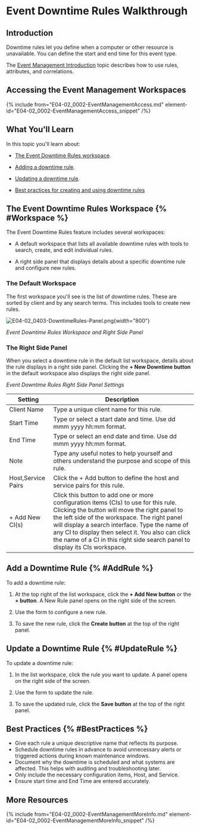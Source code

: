 # Event Downtime Rules Walkthrough

## Introduction

Downtime rules let you define when a computer or other resource is unavailable. You can define the start and end time for this event type.

The [Event Management Introduction](E04-02_0002-Event-Mgmnt-Mod-Intro.md) topic describes how to use rules, attributes, and correlations.

## Accessing the Event Management Workspaces

{% include from="E04-02_0002-EventManagementAccess.md" element-id="E04-02_0002-EventManagementAccess_snippet" /%}


## What You'll Learn

In this topic you'll learn about:

* [The Event Downtime Rules workspace](#Workspace).

* [Adding a downtime rule](#AddRule).

* [Updating a downtime rule](#UpdateRule).

* [Best practices for creating and using downtime rules](#BestPractices)


## The Event Downtime Rules Workspace {% #Workspace %}

The Event Downtime Rules feature includes several workspaces:

* A default workspace that lists all available downtime rules with tools to search, create, and edit individual rules.

* A right side panel that displays details about a specific downtime rule and configure new rules.

### The Default Workspace

The first workspace you'll see is the list of downtime rules. These are sorted by client and by any search terms. This includes tools to create new rules.


![E04-02_0403-DowntimeRules-Panel.png](E04-02_0403-DowntimeRules-Panel.png){width="800"}

*Event Downtime Rules Workspace and Right Side Panel*

### The Right Side Panel

When you select a downtime rule in the default list workspace, details about the rule displays in a right side panel. Clicking the **+ New Downtime button** in the default workspace also displays the right side panel.

*Event Downtime Rules Right Side Panel Settings*


| Setting            | Description                                                                                                                                                                                                                                                                                                                                                                    |
|--------------------|--------------------------------------------------------------------------------------------------------------------------------------------------------------------------------------------------------------------------------------------------------------------------------------------------------------------------------------------------------------------------------|
| Client Name        | Type a unique client name for this rule.                                                                                                                                                                                                                                                                                                                                       |
| Start Time         | Type or select a start date and time. Use dd mmm yyyy hh:mm format.                                                                                                                                                                                                                                                                                                            |
| End Time           | Type or select an end date and time. Use dd mmm yyyy hh:mm format.                                                                                                                                                                                                                                                                                                             |
| Note               | Type any useful notes to help yourself and others understand the purpose and scope of this rule.                                                                                                                                                                                                                                                                               |
| Host,Service Pairs | Click the + Add button to define the host and service pairs for this rule.                                                                                                                                                                                                                                                                                                     |
| + Add New CI(s)    | Click this button to add one or more configuration items (CIs) to use for this rule.<br>Clicking the button will move the right panel to the left side of the workspace. The right panel will display a search interface. Type the name of any CI to display then select it. You also can click the name of a CI in this right side search panel to display its CIs workspace. |


## Add a Downtime Rule {% #AddRule %}

To add a downtime rule:

1. At the top right of the list workspace, click the **+ Add New button** or the **+ button**. A New Rule panel opens on the right side of the screen.

2. Use the form to configure a new rule.

3. To save the new rule, click the **Create button** at the top of the right panel.


## Update a Downtime Rule {% #UpdateRule %}

To update a downtime rule:

1. In the list workspace, click the rule you want to update. A panel opens on the right side of the screen.

2. Use the form to update the rule.

3. To save the updated rule, click the **Save button** at the top of the right panel.


## Best Practices {% #BestPractices %}

* Give each rule a unique descriptive name that reflects its purpose.
* Schedule downtime rules in advance to avoid unnecessary alerts or triggered actions during known maintenance windows.
* Document why the downtime is scheduled and what systems are affected. This helps with auditing and troubleshooting later.
* Only include the necessary configuration items, Host, and Service.
* Ensure start time and End Time are entered accurately.

## More Resources

{% include from="E04-02_0002-EventManagementMoreInfo.md" element-id="E04-02_0002-EventManagementMoreInfo_snippet" /%}
